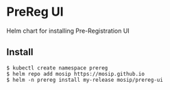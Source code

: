 # PreReg UI

Helm chart for installing Pre-Registration UI

## Install
```console
$ kubectl create namespace prereg
$ helm repo add mosip https://mosip.github.io
$ helm -n prereg install my-release mosip/prereg-ui
```

